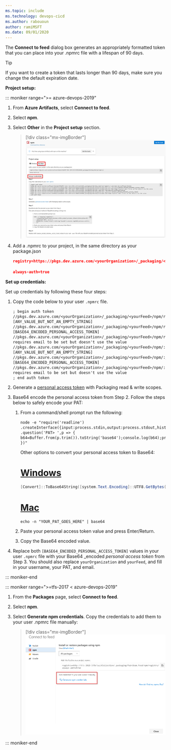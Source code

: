```yaml
---
ms.topic: include
ms.technology: devops-cicd
ms.author: rabououn
author: ramiMSFT
ms.date: 09/01/2020
---
```


The **Connect to feed** dialog box generates an appropriately formatted token that you can place into your .npmrc file with a lifespan of 90 days.

<a id="tokenpast90"></a>

> [!TIP]
> If you want to create a token that lasts longer than 90 days, make sure you change the default expiration date.

**Project setup:**

::: moniker range=">= azure-devops-2019"

1. From **Azure Artifacts**, select **Connect to feed**.

1. Select **npm**.

1. Select **Other** in the **Project setup** section.

   > [!div class="mx-imgBorder"] 
   > ![Connect to feed from Azure Artifacts Linux/Mac credentials](../../media/connect-to-feed-npm-creds-azure-devops-newnav.png)

1. Add a .npmrc to your project, in the same directory as your package.json

    ```JSON
    registry=https://pkgs.dev.azure.com/<yourOrganization>/_packaging/<yourFeed>/npm/registry/
    
    always-auth=true
    ```

**Set up credentials:**

Set up credentials by following these four steps:

1. Copy the code below to your user `.npmrc` file.

    ```
    ; begin auth token
    //pkgs.dev.azure.com/<yourOrganization>/_packaging/<yourFeed>/npm/registry/:username=[ANY_VALUE_BUT_NOT_AN_EMPTY_STRING]
    //pkgs.dev.azure.com/<yourOrganization>/_packaging/<yourFeed>/npm/registry/:_password=[BASE64_ENCODED_PERSONAL_ACCESS_TOKEN]
    //pkgs.dev.azure.com/<yourOrganization>/_packaging/<yourFeed>/npm/registry/:email=npm requires email to be set but doesn't use the value
    //pkgs.dev.azure.com/<yourOrganization>/_packaging/<yourFeed>/npm/:username=[ANY_VALUE_BUT_NOT_AN_EMPTY_STRING]
    //pkgs.dev.azure.com/<yourOrganization>/_packaging/<yourFeed>/npm/:_password=[BASE64_ENCODED_PERSONAL_ACCESS_TOKEN]
    //pkgs.dev.azure.com/<yourOrganization>/_packaging/<yourFeed>/npm/:email=npm requires email to be set but doesn't use the value
    ; end auth token
    ```

2. Generate a [personal access token](../../../organizations/accounts/use-personal-access-tokens-to-authenticate.md) with Packaging read & write scopes.

3. Base64 encode the personal access token from Step 2. Follow the steps below to safely encode your PAT:

    1. From a command/shell prompt run the following:
        
        ```
        node -e "require('readline') .createInterface({input:process.stdin,output:process.stdout,historySize:0}) .question('PAT> ',p => { b64=Buffer.from(p.trim()).toString('base64');console.log(b64);process.exit(); })"
        ```

        Other options to convert your personal access token to Base64:

        # [Windows](#tab/windows)
        ```powershell
        [Convert]::ToBase64String([system.Text.Encoding]::UTF8.GetBytes("YOUR_PAT_GOES_HERE"))
        ```
    
        # [Mac](#tab/mac)
        ```
        echo -n "YOUR_PAT_GOES_HERE" | base64
        ```

    2. Paste your personal access token value and press Enter/Return.
    3. Copy the Base64 encoded value.

4. Replace both `[BASE64_ENCODED_PERSONAL_ACCESS_TOKEN]` values in your user `.npmrc` file with your Base64 _encoded _personal access token_ from Step 3. You should also replace `yourOrganization` and `yourFeed`, and fill in your username, your PAT, and email.

::: moniker-end

::: moniker range=">=tfs-2017 < azure-devops-2019"

1. From the **Packages** page, select **Connect to feed**.

2. Select **npm**.

3. Select **Generate npm credentials**. Copy the credentials to add them to your user .npmrc file manually:
    > [!div class="mx-imgBorder"] 
    >![Connect to npm feed TFS2018](../../media/tfs2018-connect-to-npm-feed.png)

::: moniker-end